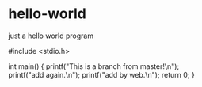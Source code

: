 # hello-world
just a hello world program

#include <stdio.h>

int main()
{
  printf("This is a branch from master!\n");  
  printf("add again.\n");
  printf("add by web.\n");
  return 0;
}
